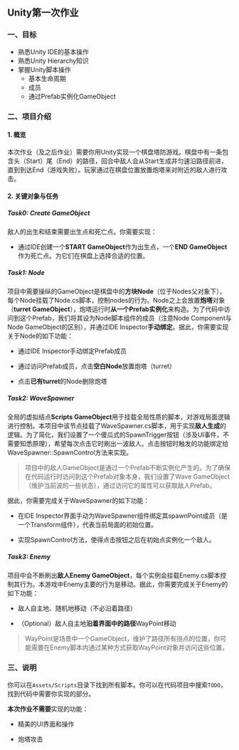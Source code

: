 ## Unity第一次作业

### 一、目标

* 熟悉Unity IDE的基本操作
* 熟悉Unity Hierarchy知识
* 掌握Unity脚本操作
  * 基本生命周期
  * 成员
  * 通过Prefab实例化GameObject

### 二、项目介绍

#### 1. 概览

本次作业（及之后作业）需要你用Unity实现一个棋盘塔防游戏。棋盘中有一条包含头（Start）尾（End）的路径，回合中敌人会从Start生成并匀速沿路径前进，直到到达End（游戏失败）。玩家通过在棋盘位置放置炮塔来对附近的敌人进行攻击。

#### 2. 关键对象与任务

##### Task0: Create GameObject

敌人的出生和结束需要出生点和死亡点。你需要实现：

* 通过IDE创建一个**START GameObject**作为出生点，一个**END GameObject**作为死亡点。为它们在棋盘上选择合适的位置。


##### Task1: Node

项目中需要操纵的GameObject是棋盘中的**方块Node**（位于Nodes父对象下），每个Node挂载了Node.cs脚本，控制nodes的行为。Node之上会放置**炮塔**对象（**turret GameObject**），炮塔运行时**从一个Prefab实例化**来构造。为了代码中访问到这个Prefab，我们将其设为Node脚本组件的成员（注意Node Component与Node GameObject的区别），并通过IDE Inspector**手动绑定**。据此，你需要实现关于Node的如下功能：

* 通过IDE Inspector手动绑定Prefab成员

* 通过访问Prefab成员，点击**空白Node**放置炮塔（turret）
* 点击**已有turret**的Node删除炮塔


##### Task2: WaveSpawner

全局的虚拟结点**Scripts GameObject**用于挂载全局性质的脚本，对游戏局面逻辑进行控制。本项目中该节点挂载了WaveSpawner.cs脚本，用于实现**敌人生成**的逻辑。为了简化，我们设置了一个傻瓜式的SpawnTrigger按钮（涉及UI事件，不需要知悉原理），希望每次点击它时刷出一波敌人。点击按钮时触发的功能绑定给WaveSpawner::SpawnControl方法来实现。

> 项目中的敌人GameObject是通过一个Prefab不断实例化产生的。为了确保在代码运行时访问到这个Prefab对象本身，我们设置了Wave GameObject（维护当前波的一些状态），通过访问它的属性可以获取敌人Prefab。

据此，你需要完成关于WaveSpawner的如下功能：

* 在IDE Inspector界面手动为WaveSpawner组件绑定其spawnPoint成员（是一个Transform组件），代表当前局面的初始位置。

* 实现SpawnControl方法，使得点击按钮之后在初始点实例化一个敌人。


##### Task3: Enemy

项目中会不断刷出**敌人Enemy GameObject**，每个实例会挂载Enemy.cs脚本控制其行为。本游戏中Enemy主要的行为是移动。据此，你需要完成关于Enemy的如下功能：

* 敌人自主地、随机地移动（不必沿着路径）

* （Optional）敌人自主地**沿着界面中的路径**WayPoint移动

> WayPoint是场景中一个GameObject，维护了路径所有拐点的位置，你可能需要在Enemy脚本内通过某种方式获取WayPoint对象并访问这些位置。


### 三、说明

你可以在`Assets/Scripts`目录下找到所有脚本。你可以在代码项目中搜索`TODO`，找到代码中需要你实现的部分。


**本次作业不需要**实现的功能：

* 精美的UI界面和操作

* 炮塔攻击

